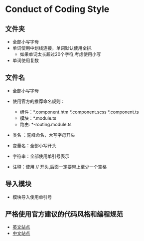 # Conduct of Coding Style

## 文件夹

* 全部小写字母
* 单词使用中划线连接，单词默认使用全拼.
  * 如果单词太长超过20个字符,考虑使用小写
* 单词使用复数

## 文件名

* 全部小写字母
* 使用官方的推荐命名规则：
  * 组件：*.component.htm *.component.scss *.component.ts
  * 模块：*.module.ts
  * 路由: *-routing.module.ts

* 类名 ：驼峰命名，大写字母开头
* 变量名：全部小写开头
* 字符串：全部使用单引号表示
* 注释：使用 // 开头,后面一定要带上至少一个空格

## 导入模块

* 模块导入使用单引号

## 严格使用官方建议的代码风格和编程规范

* [英文站点](https://angular.io/guide/styleguide)
* [中文站点](https://angular.cn/guide/styleguide)
